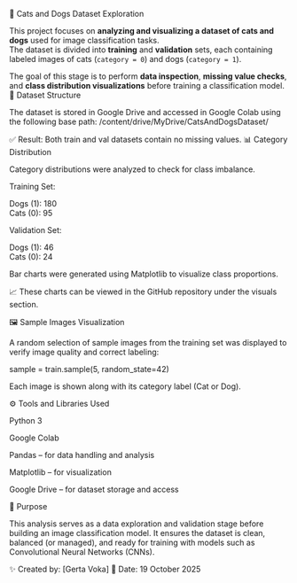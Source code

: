 🐾 Cats and Dogs Dataset Exploration

This project focuses on **analyzing and visualizing a dataset of cats and dogs** used for image classification tasks.  
The dataset is divided into **training** and **validation** sets, each containing labeled images of cats (`category = 0`) and dogs (`category = 1`).  

The goal of this stage is to perform **data inspection**, **missing value checks**, and **class distribution visualizations** before training a classification model.
📁 Dataset Structure

The dataset is stored in Google Drive and accessed in Google Colab using the following base path:
/content/drive/MyDrive/CatsAndDogsDataset/

✅ Result: Both train and val datasets contain no missing values.
📊 Category Distribution

Category distributions were analyzed to check for class imbalance.

Training Set:

Dogs (1): 180  
Cats (0): 95


Validation Set:

Dogs (1): 46  
Cats (0): 24


Bar charts were generated using Matplotlib to visualize class proportions.

📈 These charts can be viewed in the GitHub repository under the visuals section.

🖼️ Sample Images Visualization

A random selection of sample images from the training set was displayed to verify image quality and correct labeling:

sample = train.sample(5, random_state=42)


Each image is shown along with its category label (Cat or Dog).

⚙️ Tools and Libraries Used

Python 3

Google Colab

Pandas – for data handling and analysis

Matplotlib – for visualization

Google Drive – for dataset storage and access

🎯 Purpose

This analysis serves as a data exploration and validation stage before building an image classification model.
It ensures the dataset is clean, balanced (or managed), and ready for training with models such as Convolutional Neural Networks (CNNs).

✨ Created by: [Gerta Voka] 📅 Date: 19 October 2025
